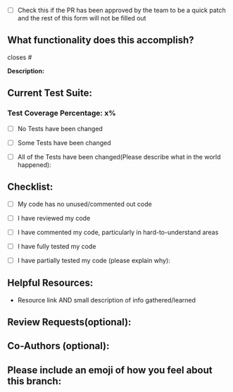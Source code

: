 - [ ] Check this if the PR has been approved by the team to be a quick patch and the rest of this form will not be filled out

## What functionality does this accomplish?
closes #

**Description:**


## Current Test Suite:
### Test Coverage Percentage: x%
- [ ] No Tests have been changed
- [ ] Some Tests have been changed
- [ ] All of the Tests have been changed(Please describe what in the world happened):


## Checklist:
- [ ] My code has no unused/commented out code
- [ ] I have reviewed my code
- [ ] I have commented my code, particularly in hard-to-understand areas
- [ ] I have fully tested my code
- [ ] I have partially tested my code (please explain why):


## Helpful Resources:
* Resource link AND small description of info gathered/learned


## Review Requests(optional):


## Co-Authors (optional):


## Please include an emoji of how you feel about this branch:
